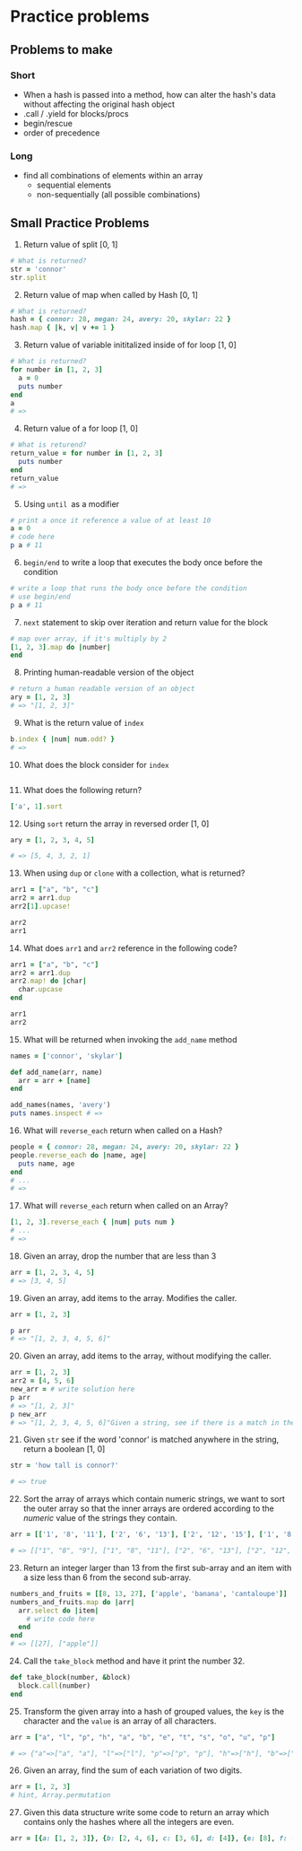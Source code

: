 # Practice problems

## Problems to make

### Short

* When a hash is passed into a method, how can alter the hash's data without affecting the original hash object
* .call / .yield for blocks/procs
* begin/rescue
* order of precedence

### Long

* find all combinations of elements within an array
  * sequential elements
  * non-sequentially (all possible combinations)

## Small Practice Problems

1. Return value of split [0, 1]

```ruby
# What is returned?
str = 'connor'
str.split
```

2. Return value of map when called by Hash [0, 1]

```ruby
# What is returned?
hash = { connor: 28, megan: 24, avery: 20, skylar: 22 }
hash.map { |k, v| v += 1 }
```

3. Return value of variable inititalized inside of for loop [1, 0]

```ruby
# What is returned?
for number in [1, 2, 3]
  a = 0
  puts number
end
a
# => 
```

4. Return value of a for loop [1, 0]

```ruby
# What is returend?
return_value = for number in [1, 2, 3]
  puts number
end
return_value
# =>
```

5. Using `until `as a modifier

```ruby
# print a once it reference a value of at least 10
a = 0
# code here
p a # 11
```

6. `begin/end` to write a loop that executes the body once before the condition

```ruby
# write a loop that runs the body once before the condition
# use begin/end
p a # 11
```

7. `next` statement to skip over iteration and return value for the block

```ruby
# map over array, if it's multiply by 2
[1, 2, 3].map do |number|
end
```

8. Printing human-readable version of the object

```ruby
# return a human readable version of an object
ary = [1, 2, 3]
# => "[1, 2, 3]"
```

9. What is the return value of `index`

```ruby
b.index { |num| num.odd? }
# => 
```

10. What does the block consider for `index`

```ruby

```

11. What does the following return?

```ruby
['a', 1].sort
```

12. Using `sort` return the array in reversed order [1, 0]

```ruby
ary = [1, 2, 3, 4, 5]

# => [5, 4, 3, 2, 1]
```

13. When using `dup` or `clone` with a collection, what is returned?

```ruby
arr1 = ["a", "b", "c"]
arr2 = arr1.dup
arr2[1].upcase!

arr2
arr1 
```

14. What does `arr1` and `arr2` reference in the following code?

```ruby
arr1 = ["a", "b", "c"]
arr2 = arr1.dup
arr2.map! do |char|
  char.upcase
end

arr1
arr2
```



15. What will be returned when invoking the `add_name` method

```ruby
names = ['connor', 'skylar']

def add_name(arr, name)
  arr = arr + [name]
end

add_names(names, 'avery')
puts names.inspect # => 
```



16. What will `reverse_each` return when called on a Hash?

```ruby
people = { connor: 28, megan: 24, avery: 20, skylar: 22 }
people.reverse_each do |name, age|
  puts name, age
end
# ...
# =>
```



17. What will `reverse_each` return when called on an Array?

```ruby
[1, 2, 3].reverse_each { |num| puts num }
# ...
# => 
```



18. Given an array, drop the number that are less than 3

```ruby
arr = [1, 2, 3, 4, 5]
# => [3, 4, 5]
```



19. Given an array, add items to the array. Modifies the caller.

```ruby
arr = [1, 2, 3]

p arr
# => "[1, 2, 3, 4, 5, 6]"
```



20. Given an array, add items to the array, without modifying the caller.

```ruby
arr = [1, 2, 3]
arr2 = [4, 5, 6]
new_arr = # write solution here
p arr 
# => "[1, 2, 3]"
p new_arr
# => "[1, 2, 3, 4, 5, 6]"Given a string, see if there is a match in the string that matches the word 'connor', return a boolean value.
```



21. Given `str` see if the word 'connor' is matched anywhere in the string, return a boolean [1, 0]

```ruby
str = 'how tall is connor?'

# => true
```



22. Sort the array of arrays which contain numeric strings, we want to sort the outer array so that the inner arrays are ordered according to the *numeric* value of the strings they contain. 

```ruby
arr = [['1', '8', '11'], ['2', '6', '13'], ['2', '12', '15'], ['1', '8', '9']]

# => [["1", "8", "9"], ["1", "8", "11"], ["2", "6", "13"], ["2", "12", "15"]]
```

[Source]: https://launchschool.com/lessons/c53f2250/assignments/c633cf37	"Working With Blocks"



23. Return an integer larger than 13 from the first sub-array and an item with a size less than 6 from the second sub-array. 

```ruby
numbers_and_fruits = [[8, 13, 27], ['apple', 'banana', 'cantaloupe']]
numbers_and_fruits.map do |arr|
  arr.select do |item|
    # write code here
  end
end 
# => [[27], ["apple"]]
```
[Source]: https://launchschool.com/lessons/c53f2250/assignments/c633cf37	"Working With Blocks"



24. Call the `take_block` method and have it print the number 32.

```ruby
def take_block(number, &block)
  block.call(number)
end
```



25. Transform the given array into a hash of grouped values, the `key` is the character and the `value` is an array of all characters.

```ruby
arr = ["a", "l", "p", "h", "a", "b", "e", "t", "s", "o", "u", "p"]

# => {"a"=>["a", "a"], "l"=>["l"], "p"=>["p", "p"], "h"=>["h"], "b"=>["b"], "e"=>["e"],           "t"=>["t"], "s"=>["s"],"o"=>["o"], "u"=>["u"] }

```

26. Given an array, find the sum of each variation of two digits.

```ruby
arr = [1, 2, 3]
# hint, Array.permutation
```

27. Given this data structure write some code to return an array which contains only the hashes where all the integers are even.

```ruby
arr = [{a: [1, 2, 3]}, {b: [2, 4, 6], c: [3, 6], d: [4]}, {e: [8], f: [6, 10]}]

```

